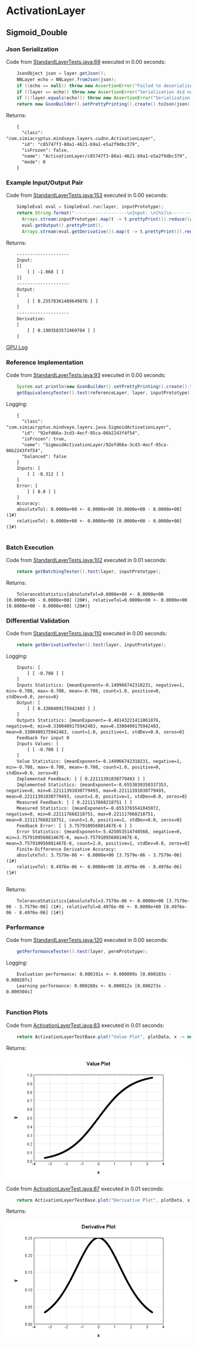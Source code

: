 # ActivationLayer
## Sigmoid_Double
### Json Serialization
Code from [StandardLayerTests.java:69](../../../../../../../../src/main/java/com/simiacryptus/mindseye/test/StandardLayerTests.java#L69) executed in 0.00 seconds: 
```java
    JsonObject json = layer.getJson();
    NNLayer echo = NNLayer.fromJson(json);
    if ((echo == null)) throw new AssertionError("Failed to deserialize");
    if ((layer == echo)) throw new AssertionError("Serialization did not copy");
    if ((!layer.equals(echo))) throw new AssertionError("Serialization not equal");
    return new GsonBuilder().setPrettyPrinting().create().toJson(json);
```

Returns: 

```
    {
      "class": "com.simiacryptus.mindseye.layers.cudnn.ActivationLayer",
      "id": "c85747f3-80a1-4621-b9a1-e5a2f9dbc379",
      "isFrozen": false,
      "name": "ActivationLayer/c85747f3-80a1-4621-b9a1-e5a2f9dbc379",
      "mode": 0
    }
```



### Example Input/Output Pair
Code from [StandardLayerTests.java:153](../../../../../../../../src/main/java/com/simiacryptus/mindseye/test/StandardLayerTests.java#L153) executed in 0.00 seconds: 
```java
    SimpleEval eval = SimpleEval.run(layer, inputPrototype);
    return String.format("--------------------\nInput: \n[%s]\n--------------------\nOutput: \n%s\n--------------------\nDerivative: \n%s",
      Arrays.stream(inputPrototype).map(t -> t.prettyPrint()).reduce((a, b) -> a + ",\n" + b).get(),
      eval.getOutput().prettyPrint(),
      Arrays.stream(eval.getDerivative()).map(t -> t.prettyPrint()).reduce((a, b) -> a + ",\n" + b).get());
```

Returns: 

```
    --------------------
    Input: 
    [[
    	[ [ -1.068 ] ]
    ]]
    --------------------
    Output: 
    [
    	[ [ 0.25578361489649876 ] ]
    ]
    --------------------
    Derivative: 
    [
    	[ [ 0.1903583572469784 ] ]
    ]
```



[GPU Log](etc/cuda.log)

### Reference Implementation
Code from [StandardLayerTests.java:93](../../../../../../../../src/main/java/com/simiacryptus/mindseye/test/StandardLayerTests.java#L93) executed in 0.00 seconds: 
```java
    System.out.println(new GsonBuilder().setPrettyPrinting().create().toJson(referenceLayer.getJson()));
    getEquivalencyTester().test(referenceLayer, layer, inputPrototype);
```
Logging: 
```
    {
      "class": "com.simiacryptus.mindseye.layers.java.SigmoidActivationLayer",
      "id": "92efd66a-3cd3-4ecf-95ca-06b2243f4f54",
      "isFrozen": true,
      "name": "SigmoidActivationLayer/92efd66a-3cd3-4ecf-95ca-06b2243f4f54",
      "balanced": false
    }
    Inputs: [
    	[ [ -0.312 ] ]
    ]
    Error: [
    	[ [ 0.0 ] ]
    ]
    Accuracy:
    absoluteTol: 0.0000e+00 +- 0.0000e+00 [0.0000e+00 - 0.0000e+00] (1#)
    relativeTol: 0.0000e+00 +- 0.0000e+00 [0.0000e+00 - 0.0000e+00] (1#)
    
```

### Batch Execution
Code from [StandardLayerTests.java:102](../../../../../../../../src/main/java/com/simiacryptus/mindseye/test/StandardLayerTests.java#L102) executed in 0.01 seconds: 
```java
    return getBatchingTester().test(layer, inputPrototype);
```

Returns: 

```
    ToleranceStatistics{absoluteTol=0.0000e+00 +- 0.0000e+00 [0.0000e+00 - 0.0000e+00] (20#), relativeTol=0.0000e+00 +- 0.0000e+00 [0.0000e+00 - 0.0000e+00] (20#)}
```



### Differential Validation
Code from [StandardLayerTests.java:110](../../../../../../../../src/main/java/com/simiacryptus/mindseye/test/StandardLayerTests.java#L110) executed in 0.00 seconds: 
```java
    return getDerivativeTester().test(layer, inputPrototype);
```
Logging: 
```
    Inputs: [
    	[ [ -0.708 ] ]
    ]
    Inputs Statistics: {meanExponent=-0.149966742310231, negative=1, min=-0.708, max=-0.708, mean=-0.708, count=1.0, positive=0, stdDev=0.0, zeros=0}
    Output: [
    	[ [ 0.3300409175942483 ] ]
    ]
    Outputs Statistics: {meanExponent=-0.48143221411061876, negative=0, min=0.3300409175942483, max=0.3300409175942483, mean=0.3300409175942483, count=1.0, positive=1, stdDev=0.0, zeros=0}
    Feedback for input 0
    Inputs Values: [
    	[ [ -0.708 ] ]
    ]
    Value Statistics: {meanExponent=-0.149966742310231, negative=1, min=-0.708, max=-0.708, mean=-0.708, count=1.0, positive=0, stdDev=0.0, zeros=0}
    Implemented Feedback: [ [ 0.22111391030779493 ] ]
    Implemented Statistics: {meanExponent=-0.6553839350337353, negative=0, min=0.22111391030779493, max=0.22111391030779493, mean=0.22111391030779493, count=1.0, positive=1, stdDev=0.0, zeros=0}
    Measured Feedback: [ [ 0.221117668218751 ] ]
    Measured Statistics: {meanExponent=-0.6553765541045072, negative=0, min=0.221117668218751, max=0.221117668218751, mean=0.221117668218751, count=1.0, positive=1, stdDev=0.0, zeros=0}
    Feedback Error: [ [ 3.757910956081467E-6 ] ]
    Error Statistics: {meanExponent=-5.425053514746568, negative=0, min=3.757910956081467E-6, max=3.757910956081467E-6, mean=3.757910956081467E-6, count=1.0, positive=1, stdDev=0.0, zeros=0}
    Finite-Difference Derivative Accuracy:
    absoluteTol: 3.7579e-06 +- 0.0000e+00 [3.7579e-06 - 3.7579e-06] (1#)
    relativeTol: 8.4976e-06 +- 0.0000e+00 [8.4976e-06 - 8.4976e-06] (1#)
    
```

Returns: 

```
    ToleranceStatistics{absoluteTol=3.7579e-06 +- 0.0000e+00 [3.7579e-06 - 3.7579e-06] (1#), relativeTol=8.4976e-06 +- 0.0000e+00 [8.4976e-06 - 8.4976e-06] (1#)}
```



### Performance
Code from [StandardLayerTests.java:120](../../../../../../../../src/main/java/com/simiacryptus/mindseye/test/StandardLayerTests.java#L120) executed in 0.00 seconds: 
```java
    getPerformanceTester().test(layer, permPrototype);
```
Logging: 
```
    Evaluation performance: 0.000191s +- 0.000009s [0.000183s - 0.000207s]
    Learning performance: 0.000288s +- 0.000012s [0.000273s - 0.000304s]
    
```

### Function Plots
Code from [ActivationLayerTest.java:83](../../../../../../../../src/test/java/com/simiacryptus/mindseye/layers/cudnn/ActivationLayerTest.java#L83) executed in 0.01 seconds: 
```java
    return ActivationLayerTestBase.plot("Value Plot", plotData, x -> new double[]{x[0], x[1]});
```

Returns: 

![Result](etc/test.3.png)



Code from [ActivationLayerTest.java:87](../../../../../../../../src/test/java/com/simiacryptus/mindseye/layers/cudnn/ActivationLayerTest.java#L87) executed in 0.01 seconds: 
```java
    return ActivationLayerTestBase.plot("Derivative Plot", plotData, x -> new double[]{x[0], x[2]});
```

Returns: 

![Result](etc/test.4.png)



